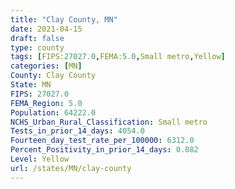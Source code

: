 ```yaml
---
title: "Clay County, MN"
date: 2021-04-15
draft: false
type: county
tags: [FIPS:27027.0,FEMA:5.0,Small metro,Yellow]
categories: [MN]
County: Clay County
State: MN
FIPS: 27027.0
FEMA_Region: 5.0
Population: 64222.0
NCHS_Urban_Rural_Classification: Small metro
Tests_in_prior_14_days: 4054.0
Fourteen_day_test_rate_per_100000: 6312.0
Percent_Positivity_in_prior_14_days: 0.082
Level: Yellow
url: /states/MN/clay-county
---
```



